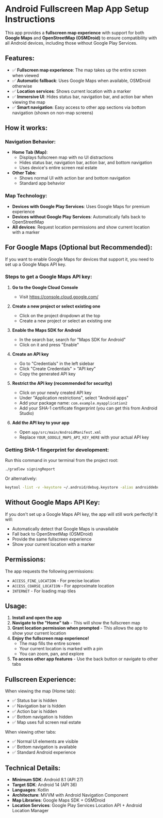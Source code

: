 # Android Fullscreen Map App Setup Instructions

This app provides a **fullscreen map experience** with support for both **Google Maps** and **OpenStreetMap (OSMDroid)** to ensure compatibility with all Android devices, including those without Google Play Services.

## Features:

- ✅ **Fullscreen map experience**: The map takes up the entire screen when viewed
- ✅ **Automatic fallback**: Uses Google Maps when available, OSMDroid otherwise
- ✅ **Location services**: Shows current location with a marker
- ✅ **Immersive UI**: Hides status bar, navigation bar, and action bar when viewing the map
- ✅ **Smart navigation**: Easy access to other app sections via bottom navigation (shown on non-map screens)

## How it works:

### Navigation Behavior:
- **Home Tab (Map)**: 
  - Displays fullscreen map with no UI distractions
  - Hides status bar, navigation bar, action bar, and bottom navigation
  - Uses device's entire screen real estate
- **Other Tabs**: 
  - Shows normal UI with action bar and bottom navigation
  - Standard app behavior

### Map Technology:
- **Devices with Google Play Services**: Uses Google Maps for premium experience
- **Devices without Google Play Services**: Automatically falls back to OpenStreetMap
- **All devices**: Request location permissions and show current location with a marker

## For Google Maps (Optional but Recommended):

If you want to enable Google Maps for devices that support it, you need to set up a Google Maps API key.

### Steps to get a Google Maps API key:

1. **Go to the Google Cloud Console**
   - Visit https://console.cloud.google.com/

2. **Create a new project or select existing one**
   - Click on the project dropdown at the top
   - Create a new project or select an existing one

3. **Enable the Maps SDK for Android**
   - In the search bar, search for "Maps SDK for Android"
   - Click on it and press "Enable"

4. **Create an API key**
   - Go to "Credentials" in the left sidebar
   - Click "Create Credentials" > "API key"
   - Copy the generated API key

5. **Restrict the API key (recommended for security)**
   - Click on your newly created API key
   - Under "Application restrictions", select "Android apps"
   - Add your package name: `com.example.myapplication2`
   - Add your SHA-1 certificate fingerprint (you can get this from Android Studio)

6. **Add the API key to your app**
   - Open `app/src/main/AndroidManifest.xml`
   - Replace `YOUR_GOOGLE_MAPS_API_KEY_HERE` with your actual API key

### Getting SHA-1 fingerprint for development:

Run this command in your terminal from the project root:

```bash
./gradlew signingReport
```

Or alternatively:

```bash
keytool -list -v -keystore ~/.android/debug.keystore -alias androiddebugkey -storepass android -keypass android
```

## Without Google Maps API Key:

If you don't set up a Google Maps API key, the app will still work perfectly! It will:
- Automatically detect that Google Maps is unavailable
- Fall back to OpenStreetMap (OSMDroid)
- Provide the same fullscreen experience
- Show your current location with a marker

## Permissions:

The app requests the following permissions:
- `ACCESS_FINE_LOCATION` - For precise location
- `ACCESS_COARSE_LOCATION` - For approximate location  
- `INTERNET` - For loading map tiles

## Usage:

1. **Install and open the app**
2. **Navigate to the "Home" tab** - This will show the fullscreen map
3. **Grant location permission when prompted** - This allows the app to show your current location
4. **Enjoy the fullscreen map experience!**
   - The map fills the entire screen
   - Your current location is marked with a pin
   - You can zoom, pan, and explore
5. **To access other app features** - Use the back button or navigate to other tabs

## Fullscreen Experience:

When viewing the map (Home tab):
- ✅ Status bar is hidden
- ✅ Navigation bar is hidden  
- ✅ Action bar is hidden
- ✅ Bottom navigation is hidden
- ✅ Map uses full screen real estate

When viewing other tabs:
- ✅ Normal UI elements are visible
- ✅ Bottom navigation is available
- ✅ Standard Android experience

## Technical Details:

- **Minimum SDK**: Android 8.1 (API 27)
- **Target SDK**: Android 14 (API 36)
- **Languages**: Kotlin
- **Architecture**: MVVM with Android Navigation Component
- **Map Libraries**: Google Maps SDK + OSMDroid
- **Location Services**: Google Play Services Location API + Android Location Manager